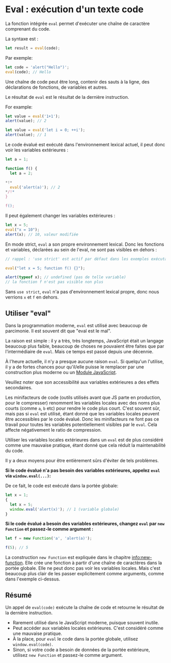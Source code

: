 # Eval : exécution d'un texte code

La fonction intégrée `eval` permet d'exécuter une chaîne de caractère comprenant du code.

La syntaxe est :

```js
let result = eval(code);
```

Par exemple:

```js run
let code = 'alert("Hello")';
eval(code); // Hello
```

Une chaîne de code peut être long, contenir des sauts à la ligne, des déclarations de fonctions, de variables et autres.

Le résultat de `eval` est le résultat de la dernière instruction.

For example:
```js run
let value = eval('1+1');
alert(value); // 2
```

```js run
let value = eval('let i = 0; ++i');
alert(value); // 1
```

Le code évalué est exécuté dans l'environnement lexical actuel, il peut donc voir les variables extérieures :

```js run no-beautify
let a = 1;

function f() {
  let a = 2;

*!*
  eval('alert(a)'); // 2
*/!*
}

f();
```

Il peut également changer les variables extérieures :

```js untrusted refresh run
let x = 5;
eval("x = 10");
alert(x); // 10, valeur modifiée
```

En mode strict, `eval` a son propre environnement lexical. Donc les fonctions et variables, déclarées au sein de l'eval, ne sont pas visibles en dehors :

```js untrusted refresh run
// rappel : 'use strict' est actif par défaut dans les exemples exécutables

eval("let x = 5; function f() {}");

alert(typeof x); // undefined (pas de telle variable)
// la fonction f n'est pas visible non plus
```

Sans `use strict`, `eval` n'a pas d'environnement lexical propre, donc nous verrions `x` et `f` en dehors.

## Utiliser "eval"

Dans la programmation moderne, `eval` est utilisé avec beaucoup de parcimonie. Il est souvent dit que "eval est le mal".

La raison est simple : il y a très, très longtemps, JavaScript était un langage beaucoup plus faible, beaucoup de choses ne pouvaient être faites que par l'intermédiaire de `eval`. Mais ce temps est passé depuis une décennie.

À l'heure actuelle, il n'y a presque aucune raison `eval`. Si quelqu'un l'utilise, il y a de fortes chances pour qu'il/elle puisse le remplacer par une construction plus moderne ou un [Module JavaScript](info:modules).

Veuillez noter que son accessibilité aux variables extérieures a des effets secondaires.

Les minifacteurs de code (outils utilisés avant que JS parte en production, pour le compresser) renomment les variables locales avec des noms plus courts (comme `a`, `b` etc) pour rendre le code plus court. C'est souvent sûr, mais pas si `eval` est utilisé, étant donné que les variables locales peuvent être accessibles par le code évalué. Donc les minifacteurs ne font pas ce travail pour toutes les variables potentiellement visibles par le `eval`. Cela affecte négativement le ratio de compression.

Utiliser les variables locales extérieures dans un `eval` est de plus considéré comme une mauvaise pratique, étant donné que cela réduit la maintenabilité du code.

Il y a deux moyens pour être entièrement sûrs d'éviter de tels problèmes.

**Si le code évalué n'a pas besoin des variables extérieures, appelez `eval` via `window.eval(...)`:**

De ce fait, le code est exécuté dans la portée globale:

```js untrusted refresh run
let x = 1;
{
  let x = 5;
  window.eval('alert(x)'); // 1 (variable globale)
}
```

**Si le code évalué a besoin des variables extérieures, changez `eval` par `new Function` et passez-le comme argument :**

```js run
let f = new Function('a', 'alert(a)');

f(5); // 5
```

La construction `new Function` est expliquée dans le chapitre <info:new-function>. Elle crée une fonction à partir d'une chaîne de caractères dans la portée globale. Elle ne peut donc pas voir les variables locales. Mais c'est beaucoup plus clair de les passer explicitement comme arguments, comme dans l'exemple ci-dessus.

## Résumé

Un appel de `eval(code)` exécute la chaîne de code et retourne le résultat de la dernière instruction.
- Rarement utilisé dans le JavaScript moderne, puisque souvent inutile.
- Peut accéder aux variables locales extérieures. C'est considéré comme une mauvaise pratique.
- À la place, pour `eval` le code dans la portée globale, utilisez `window.eval(code)`.
- Sinon, si votre code a besoin de données de la portée extérieure, utilisez `new Function` et passez-le comme argument.
